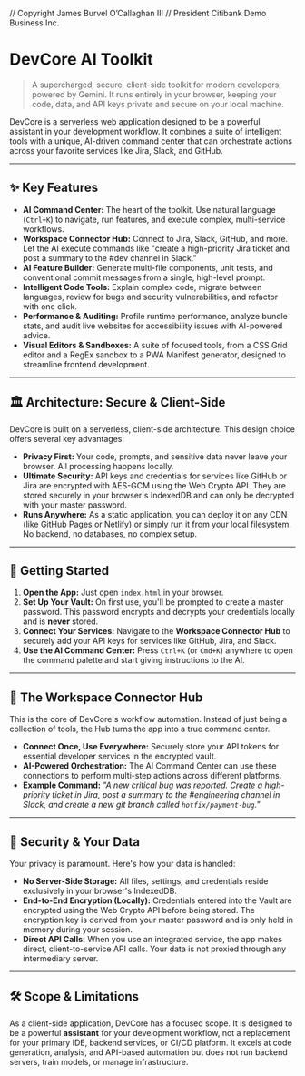 // Copyright James Burvel O’Callaghan III
// President Citibank Demo Business Inc.

# DevCore AI Toolkit

> A supercharged, secure, client-side toolkit for modern developers, powered by Gemini. It runs entirely in your browser, keeping your code, data, and API keys private and secure on your local machine.

DevCore is a serverless web application designed to be a powerful assistant in your development workflow. It combines a suite of intelligent tools with a unique, AI-driven command center that can orchestrate actions across your favorite services like Jira, Slack, and GitHub.

---

## ✨ Key Features

-   **AI Command Center:** The heart of the toolkit. Use natural language (`Ctrl+K`) to navigate, run features, and execute complex, multi-service workflows.
-   **Workspace Connector Hub:** Connect to Jira, Slack, GitHub, and more. Let the AI execute commands like "create a high-priority Jira ticket and post a summary to the #dev channel in Slack."
-   **AI Feature Builder:** Generate multi-file components, unit tests, and conventional commit messages from a single, high-level prompt.
-   **Intelligent Code Tools:** Explain complex code, migrate between languages, review for bugs and security vulnerabilities, and refactor with one click.
-   **Performance & Auditing:** Profile runtime performance, analyze bundle stats, and audit live websites for accessibility issues with AI-powered advice.
-   **Visual Editors & Sandboxes:** A suite of focused tools, from a CSS Grid editor and a RegEx sandbox to a PWA Manifest generator, designed to streamline frontend development.

---

## 🏛️ Architecture: Secure & Client-Side

DevCore is built on a serverless, client-side architecture. This design choice offers several key advantages:

-   **Privacy First:** Your code, prompts, and sensitive data never leave your browser. All processing happens locally.
-   **Ultimate Security:** API keys and credentials for services like GitHub or Jira are encrypted with AES-GCM using the Web Crypto API. They are stored securely in your browser's IndexedDB and can only be decrypted with your master password.
-   **Runs Anywhere:** As a static application, you can deploy it on any CDN (like GitHub Pages or Netlify) or simply run it from your local filesystem. No backend, no databases, no complex setup.

---

## 🚀 Getting Started

1.  **Open the App:** Just open `index.html` in your browser.
2.  **Set Up Your Vault:** On first use, you'll be prompted to create a master password. This password encrypts and decrypts your credentials locally and is **never** stored.
3.  **Connect Your Services:** Navigate to the **Workspace Connector Hub** to securely add your API keys for services like GitHub, Jira, and Slack.
4.  **Use the AI Command Center:** Press `Ctrl+K` (or `Cmd+K`) anywhere to open the command palette and start giving instructions to the AI.

---

## 🔌 The Workspace Connector Hub

This is the core of DevCore's workflow automation. Instead of just being a collection of tools, the Hub turns the app into a true command center.

-   **Connect Once, Use Everywhere:** Securely store your API tokens for essential developer services in the encrypted vault.
-   **AI-Powered Orchestration:** The AI Command Center can use these connections to perform multi-step actions across different platforms.
-   **Example Command:** _"A new critical bug was reported. Create a high-priority ticket in Jira, post a summary to the #engineering channel in Slack, and create a new git branch called `hotfix/payment-bug`."_

---

## 🔐 Security & Your Data

Your privacy is paramount. Here's how your data is handled:

-   **No Server-Side Storage:** All files, settings, and credentials reside exclusively in your browser's IndexedDB.
-   **End-to-End Encryption (Locally):** Credentials entered into the Vault are encrypted using the Web Crypto API before being stored. The encryption key is derived from your master password and is only held in memory during your session.
-   **Direct API Calls:** When you use an integrated service, the app makes direct, client-to-service API calls. Your data is not proxied through any intermediary server.

---

## 🛠️ Scope & Limitations

As a client-side application, DevCore has a focused scope. It is designed to be a powerful **assistant** for your development workflow, not a replacement for your primary IDE, backend services, or CI/CD platform. It excels at code generation, analysis, and API-based automation but does not run backend servers, train models, or manage infrastructure.
